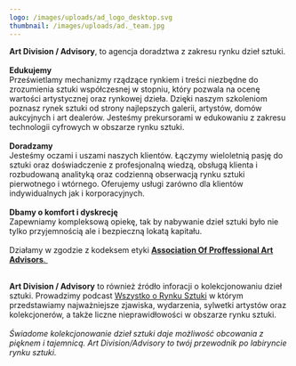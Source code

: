 ```yaml
---
logo: /images/uploads/ad_logo_desktop.svg
thumbnail: /images/uploads/ad._team.jpg
---
```

**Art Division / Advisory**, to agencja doradztwa z zakresu rynku dzieł sztuki.\
\
**Edukujemy**\
Prześwietlamy mechanizmy rządzące rynkiem i treści niezbędne do zrozumienia sztuki współczesnej w stopniu, który pozwala na ocenę wartości artystycznej oraz rynkowej dzieła. Dzięki naszym szkoleniom poznasz rynek sztuki od strony najlepszych galerii, artystów, domów aukcyjnych i art dealerów. Jesteśmy prekursorami w edukowaniu z zakresu technologii cyfrowych w obszarze rynku sztuki.\
\
**Doradzamy**\
Jesteśmy oczami i uszami naszych klientów. Łączymy wieloletnią pasję do sztuki oraz doświadczenie z profesjonalną wiedzą, obsługą klienta i rozbudowaną analityką oraz codzienną obserwacją rynku sztuki pierwotnego i wtórnego. Oferujemy usługi zarówno dla klientów indywidualnych jak i korporacyjnych.\
\
**Dbamy o komfort i dyskrecję**\
Zapewniamy kompleksową opiekę, tak by nabywanie dzieł sztuki było nie tylko przyjemnością ale i bezpieczną lokatą kapitału.\
\
Działamy w zgodzie z kodeksem etyki [**Association Of Proffessional Art Advisors**. ](https://www.artadvisors.org/association-of-professional-art-advisors-mission)

\
**Art Division / Advisory** to również źródło inforacji o kolekcjonowaniu dzieł sztuki. Prowadzimy podcast [Wszystko o Rynku Sztuki](https://open.spotify.com/show/4NPiBzksWYu3mGoUKxvufn) w którym przedstawiamy najważniejsze zjawiska, wydarzenia, sylwetki artystów oraz kolekcjonerów, a także liczne nieprawidłowości w obszarze rynku sztuki.\
\
*Świadome kolekcjonowanie dzieł sztuki daje możliwość obcowania z pięknem i tajemnicą. Art Division/Advisory to twój przewodnik po labiryncie rynku sztuki.*